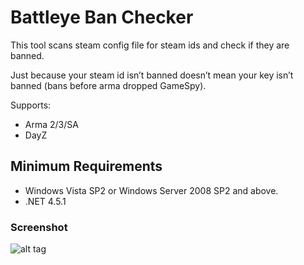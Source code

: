# Battleye Ban Checker
This tool scans steam config file for steam ids and check if they are banned.

Just because your steam id isn’t banned doesn’t mean your key isn’t banned (bans before arma dropped GameSpy).

Supports:
* Arma 2/3/SA
* DayZ

## Minimum Requirements
* Windows Vista SP2 or Windows Server 2008 SP2 and above.
* .NET 4.5.1

### Screenshot
![alt tag](https://cloud.githubusercontent.com/assets/877437/7046549/3a4cd110-de0f-11e4-80ae-cfc5393f33c0.png)
